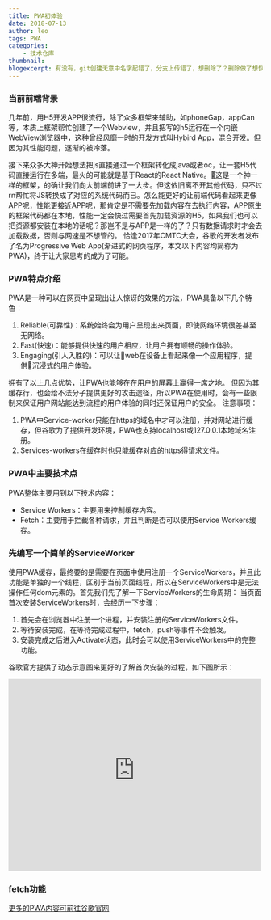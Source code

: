```yaml
---
title: PWA初体验
date: 2018-07-13
author: leo
tags: PWA
categories:
    - 技术仓库
thumbnail:
blogexcerpt: 有没有，git创建无意中名字起错了，分支上传错了，想删除了？删除做了想恢复了？远程与本地都删除了要恢复的情况呢？如果有，那么一下内容获取你会感兴趣。
---
```


### 当前前端背景
几年前，用H5开发APP很流行，除了众多框架来辅助，如phoneGap，appCan等，本质上框架帮忙创建了一个Webview，并且把写的h5运行在一个内嵌WebView浏览器中，这种曾经风靡一时的开发方式叫Hybird App，混合开发。但因为其性能问题，逐渐的被冷落。

接下来众多大神开始想法把js直接通过一个框架转化成java或者oc，让一套H5代码直接运行在多端，最火的可能就是基于React的React Native。这是一个神一样的框架，的确让我们向大前端前进了一大步。但这依旧离不开其他代码，只不过rn帮忙将JS转换成了对应的系统代码而已。怎么能更好的让前端代码看起来更像APP呢，性能更接近APP呢，那肯定是不需要先加载内容在去执行内容，APP原生的框架代码都在本地，性能一定会快过需要首先加载资源的H5，如果我们也可以把资源都安装在本地的话呢？那岂不是与APP是一样的了？只有数据请求时才会去加载数据，否则与网速是不想管的。
恰逢2017年CMTC大会，谷歌的开发者发布了名为Progressive Web App(渐进式的网页程序，本文以下内容均简称为PWA)，终于让大家思考的成为了可能。

### PWA特点介绍
PWA是一种可以在网页中呈现出让人惊讶的效果的方法，PWA具备以下几个特色：
1. Reliable(可靠性)：系统始终会为用户呈现出来页面，即使网络环境很差甚至无网络。
2. Fast(快速)：能够提供快速的用户相应，让用户拥有顺畅的操作体验。
3. Engaging(引人入胜的)：可以让web在设备上看起来像一个应用程序，提供沉浸式的用户体验。

拥有了以上几点优势，让PWA也能够在在用户的屏幕上赢得一席之地。
但因为其缓存行，也会给不法分子提供更好的攻击途径，所以PWA在使用时，会有一些限制来保证用户网站能达到流程的用户体验的同时还保证用户的安全。
注意事项：
1. PWA中Service-worker只能在https的域名中才可以注册，并对网站进行缓存，但谷歌为了提供开发环境，PWA也支持localhost或127.0.0.1本地域名注册。
2. Services-workers在缓存时也只能缓存对应的https得请求文件。

### PWA中主要技术点
PWA整体主要用到以下技术内容：
- Service Workers：主要用来控制缓存内容。
- Fetch：主要用于拦截各种请求，并且判断是否可以使用Service Workers缓存。

### 先编写一个简单的ServiceWorker
使用PWA缓存，最终要的是需要在页面中使用注册一个ServiceWorkers，并且此功能是单独的一个线程，区别于当前页面线程，所以在ServiceWorkers中是无法操作任何dom元素的。首先我们先了解一下ServiceWorkers的生命周期：
当页面首次安装ServiceWorkers时，会经历一下步骤：
1. 首先会在浏览器中注册一个进程，并安装注册的ServiceWorkers文件。
2. 等待安装完成，在等待完成过程中，fetch，push等事件不会触发。
3. 安装完成之后进入Activate状态，此时会可以使用ServiceWorkers中的完整功能。

谷歌官方提供了动态示意图来更好的了解首次安装的过程，如下图所示：

<iframe style='width:500px; height: 380px; border:none;' src="https://google-developers.appspot.com/web/fundamentals/primers/service-workers/lifecycle_24182cfd8a4a504321a9c5b5e62260f4.frame?hl=zh-tw"></iframe>





### fetch功能




<a href="https://developers.google.com/web/progressive-web-apps/" target="_blank">更多的PWA内容可前往谷歌官网</a>

